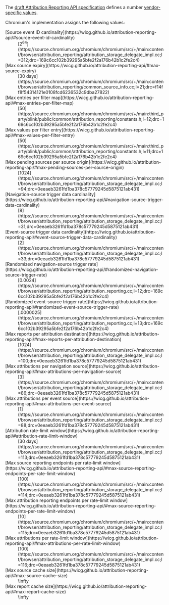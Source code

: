 The [draft Attribution Reporting API
specification](https://wicg.github.io/attribution-reporting-api) defines a
number [vendor-specific
values](https://wicg.github.io/attribution-reporting-api/#vendor-specific-values).

Chromium's implementation assigns the following values:

<dl>
<dt>[Source event ID cardinality](https://wicg.github.io/attribution-reporting-api/#source-event-id-cardinality)
<dd>[2<sup>64</sup>](https://source.chromium.org/chromium/chromium/src/+/main:content/browser/attribution_reporting/attribution_storage_delegate_impl.cc;l=312;drc=169c6cc102b39295a5bfe2f2a176b42b1c2fe2c4)
<dt>[Max source expiry](https://wicg.github.io/attribution-reporting-api/#max-source-expiry)
<dd>[30 days](https://source.chromium.org/chromium/chromium/src/+/main:content/browser/attribution_reporting/common_source_info.cc;l=21;drc=f14ff8f54314121e0108fcd6236532c9dba27822)
<dt>[Max entries per filter map](https://wicg.github.io/attribution-reporting-api/#max-entries-per-filter-map)
<dd>[50](https://source.chromium.org/chromium/chromium/src/+/main:third_party/blink/public/common/attribution_reporting/constants.h;l=12;drc=169c6cc102b39295a5bfe2f2a176b42b1c2fe2c4)
<dt>[Max values per filter entry](https://wicg.github.io/attribution-reporting-api/#max-values-per-filter-entry)
<dd>[50](https://source.chromium.org/chromium/chromium/src/+/main:third_party/blink/public/common/attribution_reporting/constants.h;l=11;drc=169c6cc102b39295a5bfe2f2a176b42b1c2fe2c4)
<dt>[Max pending sources per source origin](https://wicg.github.io/attribution-reporting-api/#max-pending-sources-per-source-origin)
<dd>[1024](https://source.chromium.org/chromium/chromium/src/+/main:content/browser/attribution_reporting/attribution_storage_delegate_impl.cc;l=94;drc=0eeaeb3261fd1ba378c57779245d5875121ab431)
<dt>[Navigation-source trigger data cardinality](https://wicg.github.io/attribution-reporting-api/#navigation-source-trigger-data-cardinality)
<dd>[8](https://source.chromium.org/chromium/chromium/src/+/main:content/browser/attribution_reporting/attribution_storage_delegate_impl.cc;l=31;drc=0eeaeb3261fd1ba378c57779245d5875121ab431)
<dt>[Event-source trigger data cardinality](https://wicg.github.io/attribution-reporting-api/#event-source-trigger-data-cardinality)
<dd>[2](https://source.chromium.org/chromium/chromium/src/+/main:content/browser/attribution_reporting/attribution_storage_delegate_impl.cc;l=33;drc=0eeaeb3261fd1ba378c57779245d5875121ab431)
<dt>[Randomized navigation-source trigger rate](https://wicg.github.io/attribution-reporting-api/#randomized-navigation-source-trigger-rate)
<dd>[0.0024](https://source.chromium.org/chromium/chromium/src/+/main:content/browser/attribution_reporting/attribution_reporting.cc;l=12;drc=169c6cc102b39295a5bfe2f2a176b42b1c2fe2c4)
<dt>[Randomized event-source trigger rate](https://wicg.github.io/attribution-reporting-api/#randomized-event-source-trigger-rate)
<dd>[.0000025](https://source.chromium.org/chromium/chromium/src/+/main:content/browser/attribution_reporting/attribution_reporting.cc;l=13;drc=169c6cc102b39295a5bfe2f2a176b42b1c2fe2c4)
<dt>[Max reports per attribution destination](https://wicg.github.io/attribution-reporting-api/#max-reports-per-attribution-destination)
<dd>[1024](https://source.chromium.org/chromium/chromium/src/+/main:content/browser/attribution_reporting/attribution_storage_delegate_impl.cc;l=100;drc=0eeaeb3261fd1ba378c57779245d5875121ab431)
<dt>[Max attributions per navigation source](https://wicg.github.io/attribution-reporting-api/#max-attributions-per-navigation-source)
<dd>[3](https://source.chromium.org/chromium/chromium/src/+/main:content/browser/attribution_reporting/attribution_storage_delegate_impl.cc;l=86;drc=0eeaeb3261fd1ba378c57779245d5875121ab431)
<dt>[Max attributions per event source](https://wicg.github.io/attribution-reporting-api/#max-attributions-per-event-source)
<dd>[1](https://source.chromium.org/chromium/chromium/src/+/main:content/browser/attribution_reporting/attribution_storage_delegate_impl.cc;l=88;drc=0eeaeb3261fd1ba378c57779245d5875121ab431)
<dt>[Attribution rate-limit window](https://wicg.github.io/attribution-reporting-api/#attribution-rate-limit-window)
<dd>[30 days](https://source.chromium.org/chromium/chromium/src/+/main:content/browser/attribution_reporting/attribution_storage_delegate_impl.cc;l=113;drc=0eeaeb3261fd1ba378c57779245d5875121ab431)
<dt>[Max source reporting endpoints per rate-limit window](https://wicg.github.io/attribution-reporting-api/#max-source-reporting-endpoints-per-rate-limit-window)
<dd>[100](https://source.chromium.org/chromium/chromium/src/+/main:content/browser/attribution_reporting/attribution_storage_delegate_impl.cc;l=114;drc=0eeaeb3261fd1ba378c57779245d5875121ab431)
<dt>[Max attribution reporting endpoints per rate-limit window](https://wicg.github.io/attribution-reporting-api/#max-source-reporting-endpoints-per-rate-limit-window)
<dd>[10](https://source.chromium.org/chromium/chromium/src/+/main:content/browser/attribution_reporting/attribution_storage_delegate_impl.cc;l=115;drc=0eeaeb3261fd1ba378c57779245d5875121ab431)
<dt>[Max attributions per rate-limit window](https://wicg.github.io/attribution-reporting-api/#max-attributions-per-rate-limit-window)
<dd>[100](https://source.chromium.org/chromium/chromium/src/+/main:content/browser/attribution_reporting/attribution_storage_delegate_impl.cc;l=116;drc=0eeaeb3261fd1ba378c57779245d5875121ab431)
<dt>[Max source cache size](https://wicg.github.io/attribution-reporting-api/#max-source-cache-size)
<dd>\infty
<dt>[Max report cache size](https://wicg.github.io/attribution-reporting-api/#max-report-cache-size)
<dd>\infty
</dl>
